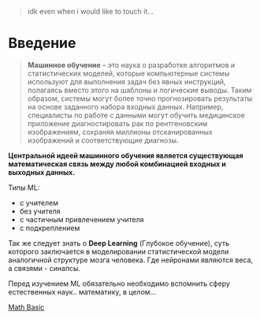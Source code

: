 > idk even when i would like to touch it...

# Введение

> **Машинное обучение** – это наука о разработке алгоритмов и статистических моделей, которые компьютерные системы используют для выполнения задач без явных инструкций, полагаясь вместо этого на шаблоны и логические выводы. Таким образом, системы могут более точно прогнозировать результаты на основе заданного набора входных данных. Например, специалисты по работе с данными могут обучить медицинское приложение диагностировать рак по рентгеновским изображениям, сохраняя миллионы отсканированных изображений и соответствующие диагнозы.
> 

**Центральной идеей машинного обучения является существующая математическая связь между любой комбинацией входных и выходных данных.**

Типы ML:

- с учителем
- без учителя
- с частичным привлечением учителя
- с подкреплением

Так же следует знать о **Deep Learning** (Глубокое обучение), суть которого заключается в моделировании статистической модели аналогичной структуре мозга человека. Где нейронами являются веса, а связями - синапсы.

Перед изучением ML обязательно необходимо вспомнить сферу естественных наук.. математику, в целом…

[Math Basic](math.md)